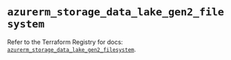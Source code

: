 # `azurerm_storage_data_lake_gen2_filesystem`

Refer to the Terraform Registry for docs: [`azurerm_storage_data_lake_gen2_filesystem`](https://registry.terraform.io/providers/hashicorp/azurerm/3.106.1/docs/resources/storage_data_lake_gen2_filesystem).
